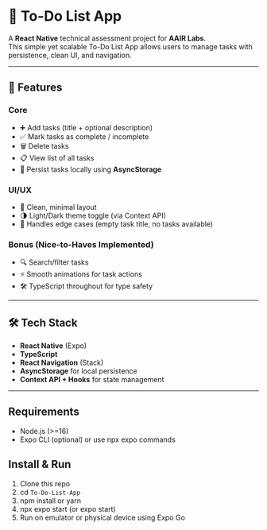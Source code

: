 # 📝 To-Do List App

A **React Native** technical assessment project for **AAIR Labs**.  
This simple yet scalable To-Do List App allows users to manage tasks with persistence, clean UI, and navigation.

---

## 🚀 Features

### Core

- ➕ Add tasks (title + optional description)
- ✅ Mark tasks as complete / incomplete
- 🗑️ Delete tasks
- 📋 View list of all tasks
- 💾 Persist tasks locally using **AsyncStorage**

### UI/UX

- 🎨 Clean, minimal layout
- 🌗 Light/Dark theme toggle (via Context API)
- 🔄 Handles edge cases (empty task title, no tasks available)

### Bonus (Nice-to-Haves Implemented)

- 🔍 Search/filter tasks
- ⚡ Smooth animations for task actions
- 🛠️ TypeScript throughout for type safety

---

## 🛠️ Tech Stack

- **React Native** (Expo)
- **TypeScript**
- **React Navigation** (Stack)
- **AsyncStorage** for local persistence
- **Context API + Hooks** for state management

---

## Requirements

- Node.js (>=16)
- Expo CLI (optional) or use npx expo commands

## Install & Run

1. Clone this repo
2. cd `To-Do-List-App`
3. npm install or yarn
4. npx expo start (or expo start)
5. Run on emulator or physical device using Expo Go
